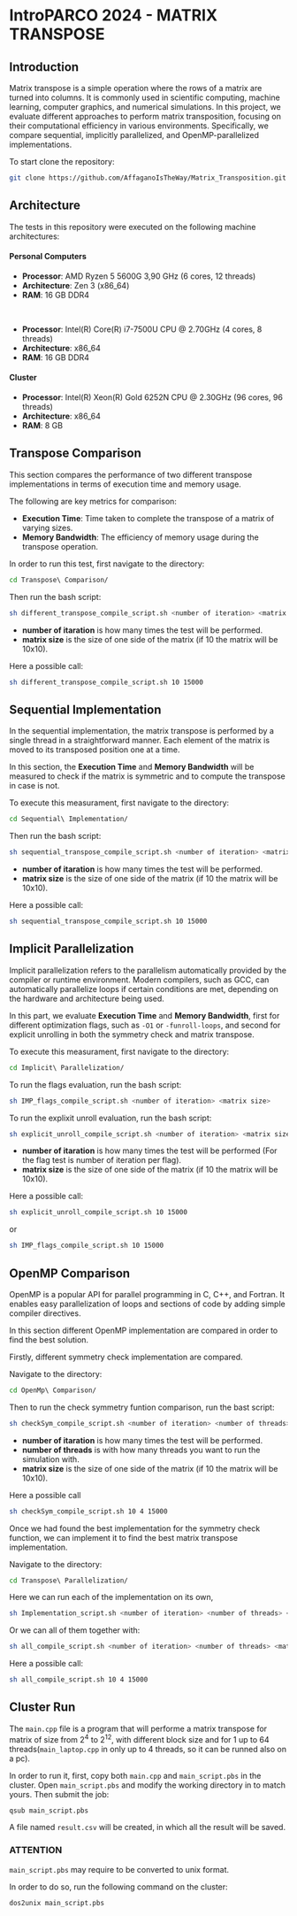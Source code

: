 # IntroPARCO 2024 - MATRIX TRANSPOSE

## Introduction

Matrix transpose is a simple operation where the rows of a matrix are turned into columns. It is commonly used in scientific computing, machine learning, computer graphics, and numerical simulations. In this project, we evaluate different approaches to perform matrix transposition, focusing on their computational efficiency in various environments. Specifically, we compare sequential, implicitly parallelized, and OpenMP-parallelized implementations.

To start clone the repository:

```bash
git clone https://github.com/AffaganoIsTheWay/Matrix_Transposition.git
```

## Architecture

The tests in this repository were executed on the following machine architectures:

#### Personal Computers

- **Processor**: AMD Ryzen 5 5600G 3,90 GHz (6 cores, 12 threads)
- **Architecture**: Zen 3 (x86_64)
- **RAM**: 16 GB DDR4

<br>

- **Processor**: Intel(R) Core(R) i7-7500U CPU @ 2.70GHz (4 cores, 8 threads)
- **Architecture**: x86_64
- **RAM**: 16 GB DDR4

#### Cluster

- **Processor**: Intel(R) Xeon(R) Gold 6252N CPU @ 2.30GHz (96 cores, 96 threads)
- **Architecture**: x86_64
- **RAM**: 8 GB

## Transpose Comparison

This section compares the performance of two different transpose implementations in terms of execution time and memory usage.

The following are key metrics for comparison:

- **Execution Time**: Time taken to complete the transpose of a matrix of varying sizes.
- **Memory Bandwidth**: The efficiency of memory usage during the transpose operation.

In order to run this test, first navigate to the directory:

```bash
cd Transpose\ Comparison/
```

Then run the bash script:

```bash
sh different_transpose_compile_script.sh <number of iteration> <matrix size>
```

- **number of itaration** is how many times the test will be performed.
- **matrix size** is the size of one side of the matrix (if 10 the matrix will be 10x10).

Here a possible call:

```bash
sh different_transpose_compile_script.sh 10 15000
```

## Sequential Implementation

In the sequential implementation, the matrix transpose is performed by a single thread in a straightforward manner. Each element of the matrix is moved to its transposed position one at a time.

In this section, the **Execution Time** and **Memory Bandwidth** will be measured to check if the matrix is symmetric and to compute the transpose in case is not.

To execute this measurament, first navigate to the directory:

```bash
cd Sequential\ Implementation/
```

Then run the bash script:

```bash
sh sequential_transpose_compile_script.sh <number of iteration> <matrix size>
```

- **number of itaration** is how many times the test will be performed.
- **matrix size** is the size of one side of the matrix (if 10 the matrix will be 10x10).

Here a possible call:

```bash
sh sequential_transpose_compile_script.sh 10 15000
```

## Implicit Parallelization

Implicit parallelization refers to the parallelism automatically provided by the compiler or runtime environment. Modern compilers, such as GCC, can automatically parallelize loops if certain conditions are met, depending on the hardware and architecture being used.

In this part, we evaluate **Execution Time** and **Memory Bandwidth**, first for different optimization flags, such as ```-O1``` or ```-funroll-loops```, and second for explicit unrolling in both the symmetry check and matrix transpose.

To execute this measurament, first navigate to the directory:

```bash
cd Implicit\ Parallelization/
```

To run the flags evaluation, run the bash script:

```bash
sh IMP_flags_compile_script.sh <number of iteration> <matrix size>
```

To run the explixit unroll evaluation, run the bash script:

```bash
sh explicit_unroll_compile_script.sh <number of iteration> <matrix size>
```

- **number of itaration** is how many times the test will be performed (For the flag test is number of iteration per flag).
- **matrix size** is the size of one side of the matrix (if 10 the matrix will be 10x10).

Here a possible call:

```bash
sh explicit_unroll_compile_script.sh 10 15000
```

or

```bash
sh IMP_flags_compile_script.sh 10 15000
```

## OpenMP Comparison

OpenMP is a popular API for parallel programming in C, C++, and Fortran. It enables easy parallelization of loops and sections of code by adding simple compiler directives.

In this section different OpenMP implementation are compared in order to find the best solution.

Firstly, different symmetry check implementation are compared.

Navigate to the directory:

```bash
cd OpenMp\ Comparison/
```

Then to run the check symmetry funtion comparison, run the bast script:

```bash
sh checkSym_compile_script.sh <number of iteration> <number of threads> <matrix size>
```

- **number of itaration** is how many times the test will be performed.
- **number of threads** is with how many threads you want to run the simulation with.
- **matrix size** is the size of one side of the matrix (if 10 the matrix will be 10x10).

Here a possible call

```bash
sh checkSym_compile_script.sh 10 4 15000
```

Once we had found the best implementation for the symmetry check function, we can implement it to find the best matrix transpose implementation.

Navigate to the directory:

```bash
cd Transpose\ Parallelization/
```

Here we can run each of the implementation on its own,

```bash
sh Implementation_script.sh <number of iteration> <number of threads> <matrix size>
```

Or we can all of them together with:

```bash
sh all_compile_script.sh <number of iteration> <number of threads> <matrix size>
```

Here a possible call:

```bash
sh all_compile_script.sh 10 4 15000
```

## Cluster Run

The ```main.cpp``` file is a program that will performe a matrix transpose for matrix of size from 2<sup>4</sup> to 2<sup>12</sup>, with different block size and for 1 up to 64 threads(```main_laptop.cpp``` in only up to 4 threads, so it can be runned also on a pc).

In order to run it, first, copy both ```main.cpp``` and ```main_script.pbs``` in the cluster. Open ```main_script.pbs``` and modify the working directory in to match yours. Then submit the job:

```bash
qsub main_script.pbs
```

A file named ```result.csv``` will be created, in which all the result will be saved.

### ATTENTION

```main_script.pbs``` may require to be converted to unix format.

In order to do so, run the following command on the cluster:

```bash
dos2unix main_script.pbs
```
